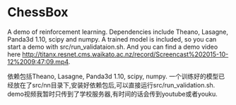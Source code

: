 # ChessBox
A demo of reinforcement learning. Dependencies include Theano, Lasagne, Panda3d 1.10, scipy and numpy. A trained model is included, so you can start a demo with src/run_validataion.sh. And you can find a demo video here http://titanx.resnet.cms.waikato.ac.nz/record/Screencast%202015-10-12%2009:47:09.mp4.

依赖包括Theano, Lasagne, Panda3d 1.10, scipy, numpy. 一个训练好的模型已经放在了src/nn目录下,安装好依赖包后,可以直接运行src/run_validation.sh. demo视频我暂时只传到了学校服务器,有时间的话会传到youtube或者youku.
